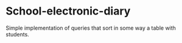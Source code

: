 # School-electronic-diary
Simple implementation of queries that sort in some way a table with students.
